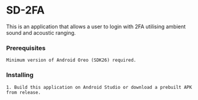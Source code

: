 # SD-2FA

This is an application that allows a user to login with 2FA utilising ambient sound and acoustic ranging.

### Prerequisites

```
Minimum version of Android Oreo (SDK26) required.
```

### Installing

```
1. Build this application on Android Studio or download a prebuilt APK from release.
```

